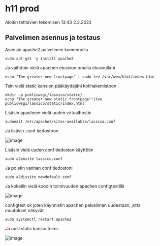 # h11 prod

Aloitin tehtävien tekemisen 13:43 2.3.2023

## Palvelimen asennus ja testaus

Asensin apache2 palvelimen komennolla 

    sudo apt-get -y install apache2
    
Ja vaihdoin vielä apachen etusivun omalla etusivullani

    echo "The greater new frontpage" | sudo tee /var/www/html/index.html
    
Tein vielä static kansion pääkäyttäjäni kotihakemistoon
    
    mkdir -p publicwsgi/lassico/static/
    echo "The greater new static frontpage!"|tee publicwsgi/lassico/static/index.html

Lisäsin apacheen vielä uuden virtualhostin 

    sudoedit /etc/apache2/sites-available/lassico.conf
    
Ja lisäsin .conf tiedostoon 

![image](https://user-images.githubusercontent.com/112076377/222425224-29290e80-4f0e-4027-9240-2491ba1504de.png)

Lisäsin vielä uuden conf tiedoston käyttöön

    sudo a2ensite lassico.conf

Ja poistin vanhan conf tiedostoni

    sudo a2dissite newdefault.conf 

Ja kokeilin vielä koodin toimivuuden apachen configtestillä 

![image](https://user-images.githubusercontent.com/112076377/222425374-a97dc800-0d2e-4721-a2bd-5576a46ea795.png)

configtest ok joten käynnistin apachen palvelimen uudestaan, jotta muutokset näkyvät 

    sudo systemctl restart apache2
    
Ja uusi static kansio toimii 

![image](https://user-images.githubusercontent.com/112076377/222426604-66382684-eee8-473e-b101-95b1c5dc848c.png)







